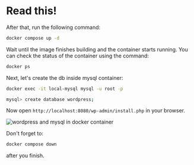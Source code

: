 # Read this!

After that, run the following command:
```bash
docker compose up -d
```
Wait until the image finishes building and the container starts running. You can check the status of the container using the command:

```bash
docker ps
```

Next, let's create the db inside mysql container:
```bash
docker exec -it local-mysql mysql -u root -p
```

```bash
mysql> create database wordpress;
```

Now open `http://localhost:8080/wp-admin/install.php` in your browser.

![wordpress and mysql in docker container](https://res.cloudinary.com/andinianst93/image/upload/v1704281437/kjigd9dpxsp5gopya73q.png)

Don't forget to:
```bash
docker compose down
```
after you finish.
